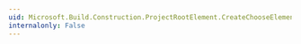 ```yaml
---
uid: Microsoft.Build.Construction.ProjectRootElement.CreateChooseElement
internalonly: False
---
```

